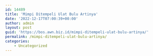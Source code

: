 ```yaml
---
id: 14489
title: 'Mimpi Ditempeli Ulat Bulu Artinya'
date: '2022-12-17T07:00:39+00:00'
author: admin
layout: post
guid: 'https://bos.awn.biz.id/mimpi-ditempeli-ulat-bulu-artinya/'
permalink: /mimpi-ditempeli-ulat-bulu-artinya/
categories:
    - Uncategorized
---
```


